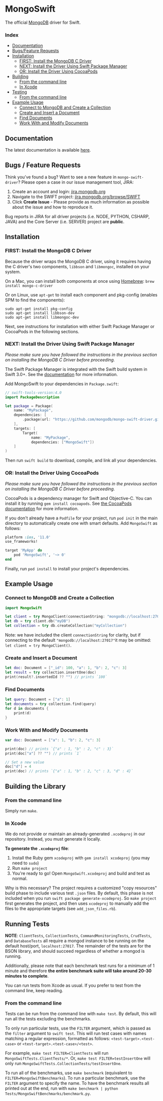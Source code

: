 # MongoSwift
The official [MongoDB](https://www.mongodb.com/) driver for Swift.

### Index
- [Documentation](#documentation)
- [Bugs/Feature Requests](#bugs--feature-requests)
- [Installation](#installation)
    - [FIRST: Install the MongoDB C Driver](#first-install-the-mongodb-c-driver)
    -  [NEXT: Install the Driver Using Swift Package Manager](#next-install-the-driver-using-swift-package-manager)
    - [OR: Install the Driver Using CocoaPods](#or-install-the-driver-using-cocoapods)
- [Building](#building)
    - [From the command line](#from-the-command-line)
    - [In Xcode](#in-xcode)
- [Testing](#testing)
    - [From the command line](#from-the-command-line-1)
- [Example Usage](#example-usage)
    - [Connect to MongoDB and Create a Collection](#connect-to-mongodb-and-create-a-collection)
    - [Create and Insert a Document](#create-and-insert-a-document)
    - [Find Documents](#find-documents)
    - [Work With and Modify Documents](#work-with-and-modify-documents)

## Documentation
The latest documentation is available [here](https://mongodb.github.io/mongo-swift-driver/).

## Bugs / Feature Requests

Think you’ve found a bug? Want to see a new feature in `mongo-swift-driver`? Please open a case in our issue management tool, JIRA:

1. Create an account and login: [jira.mongodb.org](https://jira.mongodb.org)
2. Navigate to the SWIFT project: [jira.mongodb.org/browse/SWIFT](https://jira.mongodb.org/browse/SWIFT)
3. Click **Create Issue** - Please provide as much information as possible about the issue and how to reproduce it.

Bug reports in JIRA for all driver projects (i.e. NODE, PYTHON, CSHARP, JAVA) and the
Core Server (i.e. SERVER) project are **public**.

## Installation

### FIRST: Install the MongoDB C Driver
Because the driver wraps the MongoDB C driver, using it requires having the C driver's two components, `libbson` and `libmongoc`, installed on your system. 

On a Mac, you can install both components at once using [Homebrew](https://brew.sh/): 
`brew install mongo-c-driver`

Or on Linux, use `apt-get` to install each component and pkg-config (enables SPM to find the components):
```
sudo apt-get install pkg-config
sudo apt-get install libbson-dev
sudo apt-get install libmongoc-dev
```

Next, see instructions for installation with either Swift Package Manager or CocoaPods in the following sections.

### NEXT: Install the Driver Using Swift Package Manager
*Please make sure you have followed the instructions in the previous section on installing the MongoDB C Driver before proceeding.*

The Swift Package Manager is integrated with the Swift build system in Swift 3.0+. See the [documentation](https://swift.org/package-manager/) for more information. 

Add MongoSwift to your dependencies in `Package.swift`:

```swift
// swift-tools-version:4.0
import PackageDescription

let package = Package(
    name: "MyPackage",
    dependencies: [
        .package(url: "https://github.com/mongodb/mongo-swift-driver.git", .branch("master")),
    ],
    targets: [
        Target(
            name: "MyPackage",
            dependencies: ["MongoSwift"])
    ]
)
```

Then run `swift build` to download, compile, and link all your dependencies. 

### OR: Install the Driver Using CocoaPods 
*Please make sure you have followed the instructions in the previous section on installing the MongoDB C Driver before proceeding.*

CocoaPods is a dependency manager for Swift and Objective-C. You can install it by running `gem install cocoapods`. See [the CocoaPods documentation](https://cocoapods.org/) for more information.

If you don't already have a `Podfile` for your project, run `pod init` in the main directory to automatically create one with smart defaults. Add `MongoSwift` as follows:

```ruby
platform :ios, '11.0'
use_frameworks!

target 'MyApp' do
    pod 'MongoSwift', '~> 0'
end
```

Finally, run `pod install` to install your project's dependencies. 

## Example Usage

### Connect to MongoDB and Create a Collection
```swift
import MongoSwift

let client = try MongoClient(connectionString: "mongodb://localhost:27017")
let db = try client.db("myDB")
let collection = try db.createCollection("myCollection")
```

Note: we have included the client `connectionString` for clarity, but if connecting to the default `"mongodb://localhost:27017"`it may be omitted: `let client = try MongoClient()`.

### Create and Insert a Document
```swift
let doc: Document = ["_id": 100, "a": 1, "b": 2, "c": 3]
let result = try collection.insertOne(doc)
print(result?.insertedId ?? "") // prints `100`
```

### Find Documents
```swift
let query: Document = ["a": 1]
let documents = try collection.find(query)
for d in documents {
    print(d)
}
```

### Work With and Modify Documents
```swift
var doc: Document = ["a": 1, "b": 2, "c": 3]

print(doc) // prints `{"a" : 1, "b" : 2, "c" : 3}`
print(doc["a"] ?? "") // prints `1`

// Set a new value
doc["d"] = 4
print(doc) // prints `{"a" : 1, "b" : 2, "c" : 3, "d" : 4}`
```
## Building the Library

### From the command line
Simply run `make`. 

### In Xcode

We do not provide or maintain an already-generated `.xcodeproj` in our repository. Instead, you must generate it locally.

**To generate the `.xcodeproj` file**:
1. Install the Ruby gem `xcodeproj` with `gem install xcodeproj` (you may need to `sudo`)
2. Run `make project`
3. You're ready to go! Open `MongoSwift.xcodeproj` and build and test as normal.

Why is this necessary? The project requires a customized "copy resources" build phase to include various test `.json` files. By default, this phase is not included when you run `swift package generate-xcodeproj`. So `make project` first generates the project, and then uses `xcodeproj` to manually add the files to the appropriate targets (see `add_json_files.rb`). 

## Running Tests
**NOTE**: `ClientTests`, `CollectionTests`, `CommandMonitoringTests`, `CrudTests`, and `DatabaseTests` all require a mongod instance to be running on the default host/port, `localhost:27017`. The remainder of the tests are for the BSON library, and should succeed regardless of whether a mongod is running.

Additionally, please note that each benchmark test runs for a minimum of 1 minute and therefore **the entire benchmark suite will take around 20-30 minutes to complete**.

You can run tests from Xcode as usual. If you prefer to test from the command line, keep reading.

### From the command line 
Tests can be run from the command line with `make test`. By default, this will run all the tests excluding the benchmarks.

To only run particular tests, use the `FILTER` argument, which is passed as the `filter` argument to `swift test`. This will run test cases with names matching a regular expression, formatted as follows: `<test-target>.<test-case>` or `<test-target>.<test-case>/<test>`.

For example, `make test FILTER=ClientTests` will run `MongoSwiftTests.ClientTests/*`. Or, `make test FILTER=testInsertOne` will only run `MongoSwiftTests.CollectionTests/testInsertOne`. 

To run all of the benchmarks, use `make benchmark` (equivalent to `FILTER=MongoSwiftBenchmarks`). To run a particular benchmark, use the `FILTER` argument to specify the name. To have the benchmark results all printed out at the end, run with `make benchmark | python Tests/MongoSwiftBenchmarks/benchmark.py`.

